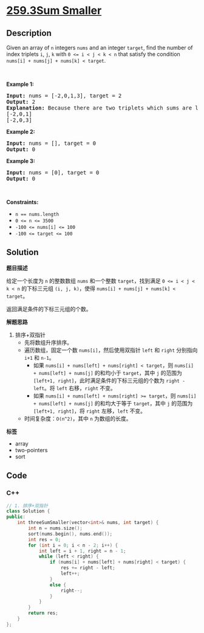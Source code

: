 # [259.3Sum Smaller](https://leetcode.com/problems/3sum-smaller/description/)

## Description

<p>Given an array of <code>n</code> integers <code>nums</code> and an integer&nbsp;<code>target</code>, find the number of index triplets <code>i</code>, <code>j</code>, <code>k</code> with <code>0 &lt;= i &lt; j &lt; k &lt; n</code> that satisfy the condition <code>nums[i] + nums[j] + nums[k] &lt; target</code>.</p>
<p>&nbsp;</p>
<p><strong class="example">Example 1:</strong></p>

<pre>
<strong>Input:</strong> nums = [-2,0,1,3], target = 2
<strong>Output:</strong> 2
<strong>Explanation:</strong> Because there are two triplets which sums are less than 2:
[-2,0,1]
[-2,0,3]
</pre>

<p><strong class="example">Example 2:</strong></p>

<pre>
<strong>Input:</strong> nums = [], target = 0
<strong>Output:</strong> 0
</pre>

<p><strong class="example">Example 3:</strong></p>

<pre>
<strong>Input:</strong> nums = [0], target = 0
<strong>Output:</strong> 0
</pre>

<p>&nbsp;</p>
<p><strong>Constraints:</strong></p>

<ul>
  <li><code>n == nums.length</code></li>
  <li><code>0 &lt;= n &lt;= 3500</code></li>
  <li><code>-100 &lt;= nums[i] &lt;= 100</code></li>
  <li><code>-100 &lt;= target &lt;= 100</code></li>
</ul>

## Solution

**题目描述**

给定一个长度为 `n` 的整数数组 `nums` 和一个整数 `target`，找到满足 `0 <= i < j < k < n` 的下标三元组 `(i, j, k)`，使得 `nums[i] + nums[j] + nums[k] < target`。

返回满足条件的下标三元组的个数。

**解题思路**

1. 排序+双指针
   - 先将数组升序排序。
   - 遍历数组，固定一个数 `nums[i]`，然后使用双指针 `left` 和 `right` 分别指向 `i+1` 和 `n-1`。
     - 如果 `nums[i] + nums[left] + nums[right] < target`，则 `nums[i] + nums[left] + nums[j]` 的和均小于 `target`，其中 `j` 的范围为 `[left+1, right]`，此时满足条件的下标三元组的个数为 `right - left`。将 `left` 右移，`right` 不变。
     - 如果 `nums[i] + nums[left] + nums[right] >= target`，则 `nums[i] + nums[left] + nums[j]` 的和均大于等于 `target`，其中 `j` 的范围为 `[left+1, right]`，将 `right` 左移，`left` 不变。
   - 时间复杂度：`O(n^2)`，其中 `n` 为数组的长度。

**标签**

- array
- two-pointers
- sort

<!-- code start -->
## Code

### C++

```cpp
// 1. 排序+双指针
class Solution {
public:
    int threeSumSmaller(vector<int>& nums, int target) {
        int n = nums.size();
        sort(nums.begin(), nums.end());
        int res = 0;
        for (int i = 0; i < n - 2; i++) {
            int left = i + 1, right = n - 1;
            while (left < right) {
                if (nums[i] + nums[left] + nums[right] < target) {
                    res += right - left;
                    left++;
                }
                else {
                    right--;
                }
            }
        }
        return res;
    }
};
```

<!-- code end -->
